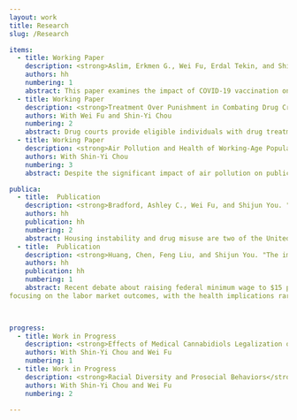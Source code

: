 ```yaml
---
layout: work
title: Research
slug: /Research

items:
  - title: Working Paper 
    description: <strong>Aslim, Erkmen G., Wei Fu, Erdal Tekin, and Shijun You. From syringes to dishes: Improving food security through vaccination. No. w31045. National Bureau of Economic Research, 2023.  to the Journal of Public Economics. </strong> [<a href="https://www.nber.org/papers/w31045" target="_blank">SSRN link</a>]  
    authors: hh
    numbering: 1
    abstract: This paper examines the impact of COVID-19 vaccination on food insufficiency in the United States, using data from the Household Pulse Survey. Our primary research design exploits variation in vaccine eligibility across states over time as an instrumental variable to address the endogeneity of vaccination decision. We find that vaccination had a substantial impact on food hardship by reducing the likelihood of food insufficiency by 24%, with even stronger effects among minority and financially disadvantaged populations. These results are robust to alternative specifications and the use of regression discontinuity as an alternative identification strategy. We also show that vaccine eligibility had a positive spillover impact on food assistance programs, notably reducing participation in the Supplemental Nutrition Assistance Program and the use of its benefits, suggesting that vaccination policies can help alleviate the government's fiscal burden during public health crises. Our analysis offers detailed insights into the potential mechanisms linking vaccination to food insufficiency. We demonstrate that vaccination yields changes in both material circumstances and financial expectations. Specifically, vaccination increases the use of regular income for spending needs and reduces reports of insufficient food due to unaffordability. Additionally, we find that vaccination improves financial optimism, reflected in expectations for future employment income loss and the ability to meet mortgage and debt obligations. Our findings are consistent with the notion that this optimism, along with labor market recovery, diminished the need for precautionary savings, reduced reliance on government assistance, and encouraged household spending on essential goods like food, ultimately lowering food insufficiency.
  - title: Working Paper
    description: <strong>Treatment Over Punishment in Combating Drug Crime: Evidence From the Introduction of Adult Drug Courts</strong>
    authors: With Wei Fu and Shin-Yi Chou
    numbering: 2  
    abstract: Drug courts provide eligible individuals with drug treatment as an alternative to incarceration and aim to reduce recidivism. However, its impact on overall drug crime has not been extensively studied. In this study, we leverage the staggered implementation of county-level Adult Drug Courts (ADCs) from 2001 to 2012 and use the difference-in-differences approaches that account for treatment heterogeneity to examine their effectiveness in curbing drug crime. In the first-stage results, we find a 42.2% rise in the drug treatment rate in the presence of ADCs but no effects on drug-related mortality. Innovatively, we decompose the total effects into effects on first-time drug crime and recidivism through a theoretical model and empirically test them. Our primary results show that the implementation of ADCs significantly reduced the 1-year and 2-year recidivism of drug offenses by 33.93% and 30.56%, respectively, and has a weak reduction for the 3-year recidivism. Moreover, we find that ADCs significantly increased the first drug arrest by 31.05%. The aggregation of these two effects yields a 24.49% - 25.25% net increase in overall drug offenses, which is further confirmed by a 13.31% rise from alternative data. In sum, our study unveils the unintended consequences of leniency in drug crime punishment, suggesting a need for intensifying ADC programs, possibly by adding more phases and enhancing graduation rates for participants.
  - title: Working Paper
    description: <strong>Air Pollution and Health of Working-Age Population: Evidence from Thermal Inversion</strong>
    authors: With Shin-Yi Chou
    numbering: 3  
    abstract: Despite the significant impact of air pollution on public health, its causal effects on a national scale have not been extensively studied. In this paper, we examine the impact of PM2.5 on adult health in the United States using data from the Behavioral Risk Factor Surveillance System for 2001-2012, focusing on a period of relatively low pollution levels. To address the endogeneity issue, we use the two-stage least-squares regression with thermal inversion as an instrumental variable. Our findings provide evidence of the ongoing negative impact of air pollution on overall health. Specifically, we observe that a 1 unit rise in PM2.5 is associated with a significant increase in the number of mentally unwell days by 0.11 and an increase in asthma incidence by 0.16 percentage points. Additionally, our cost-benefit analysis demonstrates that the marginal benefit of improving PM2.5 standards far exceeds the associated marginal cost. 

publica:
  - title:  Publication
    description: <strong>Bradford, Ashley C., Wei Fu, and Shijun You. "The Devastating Dance between Opioid and Housing Crises: Evidence from OxyContin Reformulation." Journal of Health Economics (2024): Forthcoming.</strong>  [<a href="https://www.sciencedirect.com/science/article/pii/S0167629624000754" target="_blank">pdf</a>]
    authors: hh
    publication: hh
    numbering: 2
    abstract: Housing instability and drug misuse are two of the United States’ most pressing challenges, each bearing profound health and societal consequences. A crucial yet largely underexplored question is the extent to which the opioid crisis has intensified housing instability. Our study ventures into this relatively uncharted nexus, investigating how the OxyContin reformulation, a pivotal moment in the U.S. opioid epidemic, impacted eviction rates. Employing a dose-response Difference-in-Differences model and analyzing eviction data from 2004 to 2016, we demonstrate that the OxyContin reformulation precipitated a significant increase in evictions, especially in areas with weak eviction protections or limited access to psychiatric treatment resources. Channel analyses reveal increased marijuana initiation and heightened mental and physical health issues following the reformulation. Moreover, the OxyContin reformulation leads to greater reliance on the Supplemental Nutrition Assistance Program, signaling an escalated financial strain on governmental resources. Finally, we find evidence of increased marital disruption post-reformulation. Our findings underscore the urgent need for collaborative efforts between public health and housing authorities to address both the opioid and housing crises. 
  - title:  Publication
    description: <strong>Huang, Chen, Feng Liu, and Shijun You. "The impact of minimum wage increases on cigarette smoking." Health Economics 30, no. 9 (2021): 2063-2091.</strong>  [<a href="https://onlinelibrary.wiley.com/doi/full/10.1002/hec.4362" target="_blank">pdf</a>]
    authors: hh
    publication: hh
    numbering: 1
    abstract: Recent debate about raising federal minimum wage to $15 per hour receives substantial public attention. Yet the minimum wage literature has been
focusing on the labor market outcomes, with the health implications rarely being discussed. This paper investigates the impact of minimum wage increases on multiple dimensions of cigarette smoking behaviors for the low‐skilled population using the Current Population Survey‐Tobacco Use Supplement over a long time period (1998–2015). Results show that a $1 increase in the minimum wage raises the prevalence of smoking by about 2.3% and reduces cessation by about 13.7% among the low‐skilled workers. With further examinations, we find evidence of an income effect as one potential mechanism that leads to more smoking. The impacts on all low‐skilled adults, however, are somewhat smaller, which are most likely driven by the null effects among those who are out of the labor force. We additionally conduct a series of sensitivity tests and confirm the robustness of these results.
 


progress: 
  - title: Work in Progress
    description: <strong>Effects of Medical Cannabidiols Legalization on Labor Market</strong> 
    authors: With Shin-Yi Chou and Wei Fu
    numbering: 1
  - title: Work in Progress
    description: <strong>Racial Diversity and Prosocial Behaviors</strong>
    authors: With Shin-Yi Chou and Wei Fu
    numbering: 2

---
```


<br />
<br />
